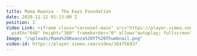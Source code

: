 ```yaml
---
title: Mama Kwanza - The Kays Foundation
date: 2020-11-12 01:13:00 Z
position: 2
Video Link: <iframe class="carousel-main" src="https://player.vimeo.com/video/364756937"
  width="640" height="360" frameborder="0" allow="autoplay; fullscreen" allowfullscreen></iframe>
Image: "/uploads/Mama%20Kwanza%20YT%20Thumbnail.png"
video-id: https://player.vimeo.com/video/364756937
---
```


